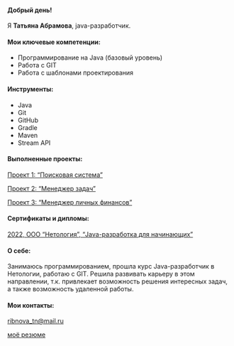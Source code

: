 #### Добрый день!

Я **Татьяна Абрамова**, java-разработчик.

#### Мои ключевые компетенции:
* Программирование на Java (базовый уровень)
* Работа с GIT
* Работа с шаблонами проектирования

#### Инструменты:
* Java
* Git
* GitHub
* Gradle
* Maven 
* Stream API

#### Выполненные проекты:
[Проект 1: “Поисковая система”](https://github.com/Tanja7/search_engine_diplom.git)

[Проект 2: “Менеджер задач”](https://github.com/Tanja7/TaskManager.git)

[Проект 3: “Менеджер личных финансов”](https://github.com/Tanja7/PersonalFinanceManager.git)

#### Сертификаты и дипломы:

[2022, ООО “Нетология”, “Java-разработка для начинающих”](https://drive.google.com/file/d/1A7C57e4iWo1HGyVCepnRhtl5zx6drvNn/view?usp=sharing)

#### О себе:
Занимаюсь программированием, прошла курс Java-разработчик в Нетологии, работаю с GIT.
Решила развивать карьеру в этом направлении, т.к. привлекает возможность решения интересных задач, а также возможность удаленной работы.

#### Мои контакты:

ribnova_tn@mail.ru

[моё резюме](https://docs.google.com/document/d/14ZYDGTXfDieYCaC9svPZnsqIuKvcWT_GsDpjY5NzQ-s/edit?usp=sharing)
